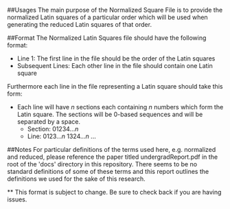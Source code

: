 ##Usages
  The main purpose of the Normalized Square File is to provide the normalized Latin squares of a particular order which will
 be used when generating the reduced Latin squares of that order. 

##Format
  The Normalized Latin Squares file should have the following format:
  + Line 1: The first line in the file should be the order of the Latin squares
  + Subsequent Lines: Each other line in the file should contain one Latin square
    
Furthermore each line in the file representing a Latin square should take this form:
  + Each  line will have *n* sections each containing *n* numbers which form the Latin square. The sections will be 0-based 
    sequences and will be separated by a space.
    + Section: 01234...*n*
    + Line: 0123...*n* 1324...*n* ... 
      
##Notes
  For particular definitions of the terms used here, e.g. normalized and reduced, please reference the paper
  titled undergradReport.pdf in the root of the 'docs' directory in this repository. There seems to be no standard definitions
  of some of these terms and this report outlines the definitions we used for the sake of this research.

** This format is subject to change. Be sure to check back if you are having issues.
